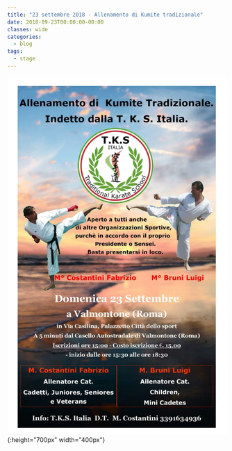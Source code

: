 ```yaml
---
title: "23 settembre 2018 - Allenamento di Kumite tradizionale"
date: 2018-09-23T00:00:00-00:00
classes: wide
categories:
  - blog
tags:
  - stage
---
```


![alt](/images/20180923/20180923.jpg){:height="700px" width="400px"}
